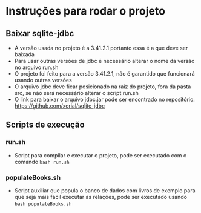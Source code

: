 # Instruções para rodar o projeto
## Baixar sqlite-jdbc
- A versão usada no projeto é a 3.41.2.1 portanto essa é a que deve ser baixada
- Para usar outras versões de jdbc é necessário alterar o nome da versão no arquivo run.sh
- O projeto foi feito para a versão 3.41.2.1, não é garantido que funcionará usando outras versões
- O arquivo jdbc deve ficar posicionado na raíz do projeto, fora da pasta src, se não será necessário alterar o script run.sh
- O link para baixar o arquivo jdbc.jar pode ser encontrado no repositório: https://github.com/xerial/sqlite-jdbc
## Scripts de execução
### run.sh
- Script para compilar e executar o projeto, pode ser executado com o comando ```bash run.sh```
### populateBooks.sh
- Script auxiliar que popula o banco de dados com livros de exemplo para que seja mais fácil executar as relações,
pode ser executado usando ```bash populateBooks.sh```
